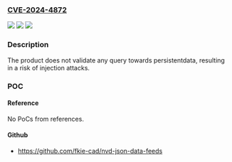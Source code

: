 ### [CVE-2024-4872](https://cve.mitre.org/cgi-bin/cvename.cgi?name=CVE-2024-4872)
![](https://img.shields.io/static/v1?label=Product&message=MicroSCADA%20SYS600&color=blue)
![](https://img.shields.io/static/v1?label=Version&message=10.0%3C%3D%2010.5%20&color=brighgreen)
![](https://img.shields.io/static/v1?label=Vulnerability&message=n%2Fa&color=brighgreen)

### Description

The product does not validate any query towards persistentdata, resulting in a risk of injection attacks.

### POC

#### Reference
No PoCs from references.

#### Github
- https://github.com/fkie-cad/nvd-json-data-feeds

